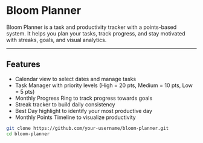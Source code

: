 # Bloom Planner  

Bloom Planner is a task and productivity tracker with a points-based system. 
It helps you plan your tasks, track progress, and stay motivated with streaks, goals, and visual analytics.  

---

## Features  

- Calendar view to select dates and manage tasks  
- Task Manager with priority levels (High = 20 pts, Medium = 10 pts, Low = 5 pts)  
- Monthly Progress Ring to track progress towards goals  
- Streak tracker to build daily consistency  
- Best Day highlight to identify your most productive day  
- Monthly Points Timeline to visualize productivity  

```bash
git clone https://github.com/your-username/bloom-planner.git
cd bloom-planner
